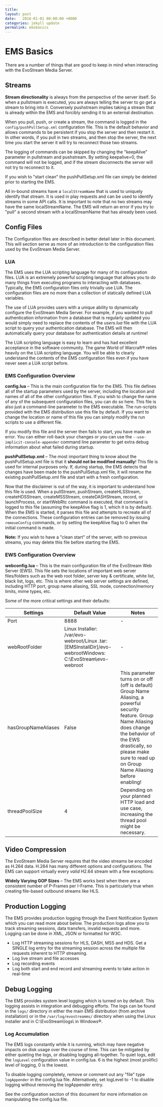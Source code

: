 ```yaml
---
title: 
layout: post
date:   2016-01-01 00:00:00 +0000
categories: jekyll update
permalink: emsbasics
---
```


# EMS Basics

There are a number of things that are good to keep in mind when interacting with the EvoStream Media Server.

## Streams

**Stream directionality** is always from the perspective of the server itself. So when a pullstream is executed, you are always telling the server to go get a stream to bring into it. Conversely pushstream implies taking a stream that is already within the EMS and forcibly sending it to an external destination.

When you pull, push, or create a stream, the command is logged in the `config/pushPullSetup.xml` configuration file. This is the default behavior and allows commands to be persistent if you stop the server and then restart it. In other words, if you pull in two streams, and then stop the server, the next time you start the server it will try to reconnect those two streams.

The logging of commands can be skipped by changing the "keepAlive" parameter in pullstream and pushstream. By setting keepalive=0, the command will not be logged, and if the stream disconnects the server will not try to reconnect to it.

If you wish to "start clean" the pushPullSetup.xml file can simply be deleted prior to starting the EMS.

All in-bound streams have a `localStreamName` that is used to uniquely identify that stream. It is used in play requests and can be used to identify streams in some API calls. It is important to note that no two streams may have the same localStreamName. The EMS will return an error if you try to "pull" a second stream with a localStreamName that has already been used.

## Config Files

The Configuration files are described in better detail later in this document. This will section serve as more of an introduction to the configuration files used by the EvoStream Media Server.

### LUA

The EMS uses the LUA scripting language for many of its configuration files. LUA is an extremely powerful scripting language that allows you to do many things from executing programs to interacting with databases. Typically, the EMS configuration files only trivially use LUA. The configuration files are no more than a collection of statically defined LUA variables.

The use of LUA provides users with a unique ability to dynamically configure the EvoStream Media Server. For example, if you wanted to pull authentication information from a database that is regularly updated you would simply need to replace the contents of the _users.lua_ file with the LUA script to query your authentication database. The EMS will then automatically query your database for authentication details at runtime!

The LUA scripting language is easy to learn and has had excellent acceptance in the software community. The game World of Warcraft® relies heavily on the LUA scripting language. You will be able to clearly understand the contents of the EMS configuration files even if you have never seen a LUA script before.

### EMS Configuration Overview

**config.lua** – This is the main configuration file for the EMS. This file defines all of the startup parameters used by the server, including the location and names of all of the other configuration files. If you wish to change the name of any of the subsequent configuration files, you can do so here. This file is also just a command-line parameter to the EMS executable. The run-scripts provided with the EMS distribution use this file by default. If you want to change the location or name of this file you can simply modify the run scripts to use a different file.

If you modify this file and the server then fails to start, you have made an error. You can either roll-back your changes or you can use the `--use-implicit-console-appender` command line parameter to get extra debug information about what failed during startup.

**pushPullSetup.xml** – The most important thing to know about the pushPullSetup.xml file is that it **should not be modified manually**! This file is used for internal purposes only. If, during startup, the EMS detects that changes have been made to the pushPullSetup.xml file, it will rename the existing pushPullSetup.xml file and start with a fresh configuration.

Now that the disclaimer is out of the way, it is important to understand how this file is used. When a pullStream, pushStream, createHLSStream, createHDSStream, createMSSStream, createDASHStream, record, or launchProcess, or startWebRtc command is executed, that command is logged to this file (assuming the keepAlive flag is 1, which it is by default). When the EMS is started, it parses this file and attempts to recreate all of the connections. These configuration entries can be removed by issuing `removeConfig` commands, or by setting the keepAlive flag to 0 when the initial command is made.

**Note:** If you wish to have a "clean start" of the server, with no previous streams, you may delete this file before starting the EMS.

### EWS Configuration Overview

**webconfig.lua** – This is the main configuration file of the EvoStream Web Server (EWS). This file sets the locations of important web server files/folders such as the web root folder, server key & certificate, white list, black list, logs, etc. This is where other web server settings are defined, including HTTP port, group name aliasing, SSL mode, connection/memory limits, mime types, etc.

Some of the more critical settings and their defaults:

| Settings | Default Value | Notes |
| --- | --- | --- |
| Port | 8888 | - |
| webRootFolder | Linux Installer: /var/evo-webroot/Linux .tar: [EMSInstallDir]/evo-webrootWindows: C:\EvoStream\evo-webroot | - |
| hasGroupNameAliases | False | This parameter turns on or off (off is default) Group Name Aliasing, a powerful security feature. Group Name Aliasing does change the behavior of the EWS drastically, so please make sure to read up on Group Name Aliasing before enabling! |
| threadPoolSize | 4 | Depending on your planned HTTP load and use case, increasing the thread pool might be necessary. |

## Video Compression

The EvoStream Media Server requires that the video streams be encoded as H.264 data. H.264 has many different options and configurations. The EMS can support virtually every _valid_ H2.64 stream with a few exceptions:

**Widely Varying GOP Sizes** – The EMS works best when there are a consistent number of P-Frames per I-Frame. This is particularly true when creating file-based outbound streams like HLS.

## Production Logging

The EMS provides production logging through the Event Notification System which you can read more about below. The production logs allow you to track streaming sessions, data transfers, invalid requests and more. Logging can be done in XML, JSON or formatted for W3C.

- Log HTTP streaming sessions for HLS, DASH, MSS and HDS. Get a SINGLE log entry for the streaming session across the multiple file requests inherent to HTTP streaming.
- Log live stream and file accesses
- Log recording events
- Log both start and end record and streaming events to take action in real-time

## Debug Logging

The EMS provides system level logging which is turned on by default. This logging assists in integration and debugging efforts. The logs can be found in the `logs/` directory in either the main EMS distribution (from archive installation) or in the `/var/log/evostreamms/` directory when using the Linux installer and in C:\EvoStream\logs\ in Windows®.

### Log Accumulation

The EMS logs constantly while it is running, which may have negative impacts on disk usage over the course of time. This can be mitigated by either quieting the logs, or disabling logging all-together. To quiet logs, edit the `logLevel` configuration value in config.lua. 6 is the highest (most prolific) level of logging, 0 is the lowest.

To disable logging completely, remove or comment out any "file" type `logAppender` in the config.lua file. Alternatively, set logLevel to -1 to disable logging without removing the logAppender entry.

See the configuration section of this document for more information on manipulating the config.lua file.


